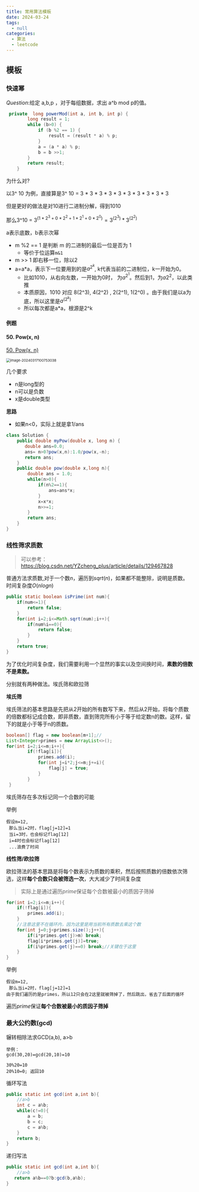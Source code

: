```yaml
---
title: 常用算法模板
date: 2024-03-24
tags: 
  - null
categories:  
  - 算法
  - leetcode
---
```


## 模板

### 快速幂

$Question:$给定 a,b,p ，对于每组数据，求出 a^b mod p的值。

```java
 private  long powerMod(int a, int b, int p) {
        long result = 1;
        while (b>0) {
            if (b %2 == 1) {
                result = (result * a) % p;
            }
            a = (a * a) % p;
            b = b >>1;
        }
        return result;
    }
```

为什么对?

以3^ 10 为例，直接算是3^ 10 = 3 * 3 * 3 * 3 * 3 * 3 * 3 * 3 * 3 * 3

但是更好的做法是对10进行二进制分解，得到1010

那么3^10 = $3^{(1*2^3 + 0*2^2 + 1*2^1 + 0*2^0)} = 3^{(2^3)} * 3^{(2^2)}$

a表示底数，b表示次幂

- m %2 == 1 是判断 m 的二进制的最后一位是否为 1
  - 等价于位运算`m&1`
- m >> 1 即右移一位，除以2
- a=a*a，表示下一位要用到的是$a^{2^k}$,  k代表当前的二进制位，k一开始为0。
  - 比如1010，从右向左数，一开始为0时， 为$a^{2^1}$。然后到1，为$a{2^2}$，以此类推
  - 本质原因，1010 对应  8(2^3),   4(2^2) ,  2(2^1),   1(2^0)  。由于我们是以a为底，所以这里是$a^{(2^k)}$
  - 所以每次都是a*a，根源是2^k

#### 例题

#### 50. Pow(x, n)

[50. Pow(x, n)](https://leetcode.cn/problems/powx-n/)

<img src="https://typora-1309665611.cos.ap-nanjing.myqcloud.com/typora/image-20240317100753038.png" alt="image-20240317100753038" style="zoom:67%;" />

几个要求

- n是long型的
- n可以是负数
- x是double类型

**思路**

- 如果n<0，实际上就是拿1/ans

```java
class Solution {
    public double myPow(double x, long n) {
       double ans=0.0;
       ans= n>0?pow(x,n):1.0/pow(x,-n);
       return ans;
    }
    public double pow(double x,long n){
        double ans = 1.0;
        while(n>0){
            if(n%2==1){
                ans=ans*x;
            }
            x=x*x;
            n>>=1;
        }
        return ans;
    }
}
```

### 线性筛求质数

>可以参考：https://blog.csdn.net/YZcheng_plus/article/details/129467828

普通方法求质数,对于一个数$n$，遍历到$sqrt(n)$，如果都不能整除，说明是质数。时间复杂度$O(nlogn)$

```java
public static boolean isPrime(int num){
    if(num<=1){
        return false;
    }
    for(int i=2;i<=Math.sqrt(num);i++){
        if(num%i==0){
            return false;
        }
    }
    return true;
}
```

为了优化时间复杂度，我们需要利用一个显然的事实以及空间换时间，**素数的倍数不是素数。**

分别就有两种做法。埃氏筛和欧拉筛

**埃氏筛**

埃氏筛法的基本思路是先把从2开始的所有数写下来，然后从2开始，将每个质数的倍数都标记成合数，即非质数，直到筛完所有小于等于给定数n的数。这样，留下的就是小于等于n的质数。

```java
boolean[] flag = new boolean[m+1];//
List<Integer>primes = new ArrayList<>(); 
for(int i=2;i<=m;i++){
        if(!flag[i]){
            primes.add(i);
            for(int j=i*2;j<=m;j+=i){
                flag[j] = true;
            }
        }
 }
```

埃氏筛存在多次标记同一个合数的可能

举例

```
假设m=12,
 那么当i=2时，flag[j=12]=1
 当i=3时，也会标记flag[12]
 i=4时也会标记flag[12]
 ...浪费了时间
```

**线性筛/欧拉筛**

欧拉筛法的基本思路是将每个数表示为质数的乘积，然后按照质数的倍数依次筛选，这样**每个合数只会被筛选一次**，大大减少了时间复杂度

> 实际上是通过遍历$prime$保证每个合数被最小的质因子筛掉

```java
for(int i=2;i<=m;i++){
    if(!flag[i]){
        primes.add(i);
    }
    //注意这里不在循环内，因为这里是用当前所有质数去乘这个数
    for(int j=0;j<primes.size();j++){
        if(i*primes.get(j)>m) break;
        flag[i*primes.get(j)]=true;
        if(i%primes.get(j)==0) break;//关键在于这里
    }
} 
```

举例

```
假设m=12,
 那么当i=2时，flag[j=12]=1
由于我们遍历的是primes，所以12只会在2这里就被筛掉了，然后跳出，省去了后面的循环
```

遍历$prime$保证**每个合数被最小的质因子筛掉**

### 最大公约数(gcd)

辗转相除法求GCD(a,b),  a>b

```
举例：
gcd(30,20)=gcd(20,10)=10

30%20=10
20%10=0; 返回10
```

循环写法

```java
public static int gcd(int a,int b){
    //a>b
    int c = a%b;
    while(c!=0){
        a = b;
        b = c;
        c = a%b;
    }
    return b;
}
```

递归写法

```java
public static int gcd(int a,int b){
    //a>b
   return a%b==0?b:gcd(b,a%b);
}
```

